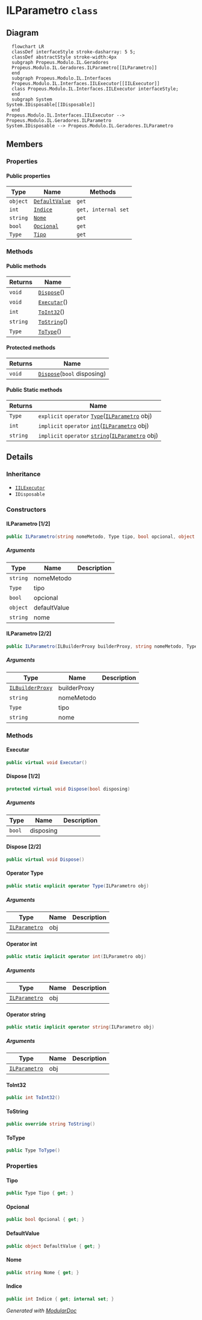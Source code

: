 # ILParametro `class`

## Diagram
```mermaid
  flowchart LR
  classDef interfaceStyle stroke-dasharray: 5 5;
  classDef abstractStyle stroke-width:4px
  subgraph Propeus.Modulo.IL.Geradores
  Propeus.Modulo.IL.Geradores.ILParametro[[ILParametro]]
  end
  subgraph Propeus.Modulo.IL.Interfaces
  Propeus.Modulo.IL.Interfaces.IILExecutor[[IILExecutor]]
  class Propeus.Modulo.IL.Interfaces.IILExecutor interfaceStyle;
  end
  subgraph System
System.IDisposable[[IDisposable]]
  end
Propeus.Modulo.IL.Interfaces.IILExecutor --> Propeus.Modulo.IL.Geradores.ILParametro
System.IDisposable --> Propeus.Modulo.IL.Geradores.ILParametro
```

## Members
### Properties
#### Public  properties
| Type | Name | Methods |
| --- | --- | --- |
| `object` | [`DefaultValue`](#defaultvalue) | `get` |
| `int` | [`Indice`](#indice) | `get, internal set` |
| `string` | [`Nome`](#nome) | `get` |
| `bool` | [`Opcional`](#opcional) | `get` |
| `Type` | [`Tipo`](#tipo) | `get` |

### Methods
#### Public  methods
| Returns | Name |
| --- | --- |
| `void` | [`Dispose`](#dispose-22)() |
| `void` | [`Executar`](#executar)() |
| `int` | [`ToInt32`](#toint32)() |
| `string` | [`ToString`](#tostring)() |
| `Type` | [`ToType`](#totype)() |

#### Protected  methods
| Returns | Name |
| --- | --- |
| `void` | [`Dispose`](#dispose-12)(`bool` disposing) |

#### Public Static methods
| Returns | Name |
| --- | --- |
| `Type` | `explicit` `operator` [`Type`](#operator-type)([`ILParametro`](propeusmoduloilgeradores-ILParametro.md) obj) |
| `int` | `implicit` `operator` [`int`](#operator-int)([`ILParametro`](propeusmoduloilgeradores-ILParametro.md) obj) |
| `string` | `implicit` `operator` [`string`](#operator-string)([`ILParametro`](propeusmoduloilgeradores-ILParametro.md) obj) |

## Details
### Inheritance
 - [
`IILExecutor`
](./propeusmoduloilinterfaces-IILExecutor.md)
 - `IDisposable`

### Constructors
#### ILParametro [1/2]
```csharp
public ILParametro(string nomeMetodo, Type tipo, bool opcional, object defaultValue, string nome)
```
##### Arguments
| Type | Name | Description |
| --- | --- | --- |
| `string` | nomeMetodo |   |
| `Type` | tipo |   |
| `bool` | opcional |   |
| `object` | defaultValue |   |
| `string` | nome |   |

#### ILParametro [2/2]
```csharp
public ILParametro(ILBuilderProxy builderProxy, string nomeMetodo, Type tipo, string nome)
```
##### Arguments
| Type | Name | Description |
| --- | --- | --- |
| [`ILBuilderProxy`](./propeusmoduloilproxy-ILBuilderProxy.md) | builderProxy |   |
| `string` | nomeMetodo |   |
| `Type` | tipo |   |
| `string` | nome |   |

### Methods
#### Executar
```csharp
public virtual void Executar()
```

#### Dispose [1/2]
```csharp
protected virtual void Dispose(bool disposing)
```
##### Arguments
| Type | Name | Description |
| --- | --- | --- |
| `bool` | disposing |   |

#### Dispose [2/2]
```csharp
public virtual void Dispose()
```

#### Operator Type
```csharp
public static explicit operator Type(ILParametro obj)
```
##### Arguments
| Type | Name | Description |
| --- | --- | --- |
| [`ILParametro`](propeusmoduloilgeradores-ILParametro.md) | obj |   |

#### Operator int
```csharp
public static implicit operator int(ILParametro obj)
```
##### Arguments
| Type | Name | Description |
| --- | --- | --- |
| [`ILParametro`](propeusmoduloilgeradores-ILParametro.md) | obj |   |

#### Operator string
```csharp
public static implicit operator string(ILParametro obj)
```
##### Arguments
| Type | Name | Description |
| --- | --- | --- |
| [`ILParametro`](propeusmoduloilgeradores-ILParametro.md) | obj |   |

#### ToInt32
```csharp
public int ToInt32()
```

#### ToString
```csharp
public override string ToString()
```

#### ToType
```csharp
public Type ToType()
```

### Properties
#### Tipo
```csharp
public Type Tipo { get; }
```

#### Opcional
```csharp
public bool Opcional { get; }
```

#### DefaultValue
```csharp
public object DefaultValue { get; }
```

#### Nome
```csharp
public string Nome { get; }
```

#### Indice
```csharp
public int Indice { get; internal set; }
```

*Generated with* [*ModularDoc*](https://github.com/hailstorm75/ModularDoc)
